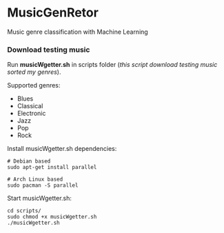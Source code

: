 
# MusicGenRetor
Music genre classification with Machine Learning

### Download testing music
Run __musicWgetter.sh__ in scripts folder (*this script download testing music sorted my genres*).

Supported genres:
 - Blues
 - Classical
 - Electronic
 - Jazz
 - Pop
 - Rock

Install musicWgetter.sh dependencies:

```
# Debian based
sudo apt-get install parallel

# Arch Linux based
sudo pacman -S parallel
```

Start musicWgetter.sh:

```
cd scripts/
sudo chmod +x musicWgetter.sh
./musicWgetter.sh
```

